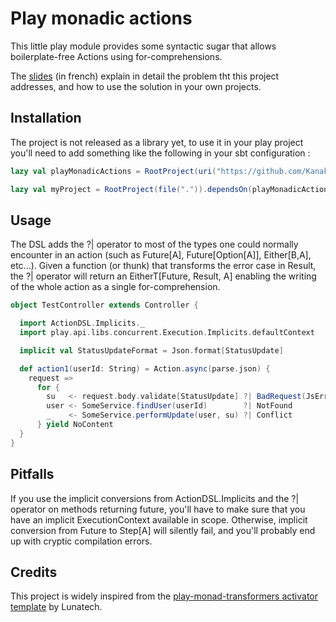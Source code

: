 Play monadic actions
====================

This little play module provides some syntactic sugar that allows boilerplate-free Actions using for-comprehensions.

The [slides](https://kanaka-io.github.io/play-monadic-actions/index.html) (in french) explain in detail the problem
 tht this project addresses, and how to use the solution in your own projects.

## Installation

The project is not released as a library yet, to use it in your play project you'll need to add something like the following in your sbt configuration :

~~~scala
lazy val playMonadicActions = RootProject(uri("https://github.com/Kanaka-io/play-monadic-actions.git"))

lazy val myProject = RootProject(file(".")).dependsOn(playMonadicActions)
~~~


## Usage

The DSL adds the ?| operator to most of the types one could normally encounter in an action
(such as Future[A], Future[Option[A]], Either[B,A], etc...). Given a function (or thunk) that transforms the error case in Result,
the ?| operator will return an EitherT[Future, Result, A] enabling the writing of the whole action as a single for-comprehension.

~~~scala
object TestController extends Controller {

  import ActionDSL.Implicits._
  import play.api.libs.concurrent.Execution.Implicits.defaultContext

  implicit val StatusUpdateFormat = Json.format[StatusUpdate]

  def action1(userId: String) = Action.async(parse.json) {
    request =>
      for {
        su   <- request.body.validate[StatusUpdate] ?| BadRequest(JsError.toFlatJson(_:ActionDSL.JsErrorContent))
        user <- SomeService.findUser(userId)        ?| NotFound
        _    <- SomeService.performUpdate(user, su) ?| Conflict
      } yield NoContent
  }
}
~~~

## Pitfalls

If you use the implicit conversions from ActionDSL.Implicits and the ?| operator on methods returning future,
you'll have to make sure that you have an implicit ExecutionContext available in scope. Otherwise, implicit conversion
from Future to Step[A] will silently fail, and you'll probably end up with cryptic compilation errors.

## Credits

This project is widely inspired from the [play-monad-transformers activator template](https://github.com/lunatech-labs/play-monad-transformers#master) by Lunatech.